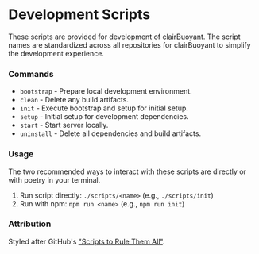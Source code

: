 # Development Scripts

These scripts are provided for development of [clairBuoyant](https://www.github.com/clairBuoyant). The script names are standardized across all repositories for clairBuoyant to simplify the development experience.

### Commands

- `bootstrap` - Prepare local development environment.
- `clean` - Delete any build artifacts.
- `init` - Execute bootstrap and setup for initial setup.
- `setup` - Initial setup for development dependencies.
- `start` - Start server locally.
- `uninstall` - Delete all dependencies and build artifacts.

### Usage

The two recommended ways to interact with these scripts are directly or with poetry in your terminal.

1. Run script directly: `./scripts/<name>` (e.g., `./scripts/init`)
2. Run with npm: `npm run <name>` (e.g., `npm run init`)

### Attribution

Styled after GitHub's ["Scripts to Rule Them All"](https://github.com/github/scripts-to-rule-them-all).
